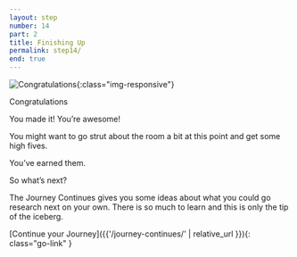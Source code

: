 ```yaml
---
layout: step
number: 14
part: 2
title: Finishing Up
permalink: step14/
end: true
---
```


![Congratulations](../assets/leo-congrats.gif){:class="img-responsive"}

Congratulations

You made it! You’re awesome!

You might want to go strut about the room a bit at this point and get some high fives.

You’ve earned them.

So what’s next?

The Journey Continues gives you some ideas about what you could go research next on your own. There is so much to learn and this is only the tip of the iceberg.

[Continue your Journey]({{'/journey-continues/' | relative_url }}){: class="go-link" }
